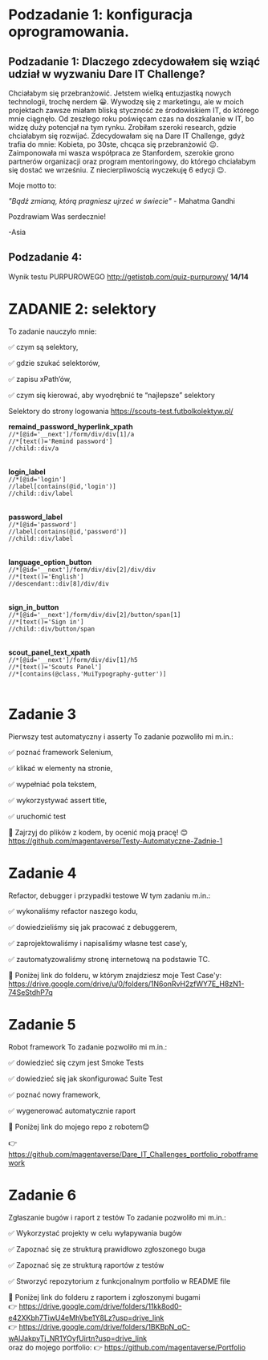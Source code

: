 # Podzadanie 1: konfiguracja oprogramowania.
## Podzadanie 1: Dlaczego zdecydowałem się wziąć udział w wyzwaniu Dare IT Challenge?

Chciałabym się przebranżowić. Jetstem wielką entuzjastką nowych technologii, trochę nerdem  😀. Wywodzę się z marketingu, ale w moich projektach zawsze miałam bliską styczność ze środowiskiem IT, do którego mnie ciągnęło. 
Od zeszłego roku poświęcam czas na doszkalanie w IT, bo widzę duży potencjał na tym rynku. Zrobiłam szeroki research, gdzie chciałabym się rozwijać. Zdecydowałam się na Dare IT Challenge, 
gdyż trafia do mnie: Kobieta, po 30ste, chcąca się przebranżowić  😉. Zaimponowała mi wasza współpraca ze Stanfordem, szerokie grono partnerów organizacji oraz program mentoringowy, 
do którego chciałabym się dostać we wrześniu. Z niecierpliwością wyczekuję 6 edycji  😉.

Moje motto to:

*"Bądź zmianą, którą pragniesz ujrzeć w świecie"* - Mahatma Gandhi

Pozdrawiam Was serdecznie!

-Asia

## Podzadanie 4: 

Wynik testu PURPUROWEGO http://getistqb.com/quiz-purpurowy/
**14/14**

# ZADANIE 2: selektory #

To zadanie nauczyło mnie:

✅ czym są selektory,

✅ gdzie szukać selektorów,

✅ zapisu xPath’ów,

✅ czym się kierować, aby wyodrębnić te “najlepsze” selektory

Selektory do strony logowania
https://scouts-test.futbolkolektyw.pl/

**remaind_password_hyperlink_xpath**<br>
`//*[@id='__next']/form/div/div[1]/a`<br>
`//*[text()='Remind password']`<br>
`//child::div/a`<br><br>


**login_label**<br>
`//*[@id='login']`<br>
`//label[contains(@id,'login')]`<br>
`//child::div/label`<br><br>

**password_label**<br>
`//*[@id='password']`<br>
`//label[contains(@id,'password')]`<br>
`//child::div/label`<br><br>


**language_option_button**<br>
`//*[@id='__next']/form/div/div[2]/div/div`<br>
`//*[text()='English']`<br>
`//descendant::div[8]/div/div`<br><br>


**sign_in_button**<br>
`//*[@id='__next']/form/div/div[2]/button/span[1]`<br>
`//*[text()='Sign in']`<br>
`//child::div/button/span`<br><br>

**scout_panel_text_xpath**<br>
`//*[@id='__next']/form/div/div[1]/h5`<br>
`//*[text()='Scouts Panel']`<br>
`//*[contains(@class,'MuiTypography-gutter')]`<br><br>

# Zadanie 3 #
Pierwszy test automatyczny i asserty
To zadanie pozwoliło mi m.in.:

✅ poznać framework Selenium,

✅ klikać w elementy na stronie,

✅ wypełniać pola tekstem,

✅ wykorzystywać assert title,

✅ uruchomić test

﻿🚨 Zajrzyj do plików z kodem, by ocenić moją pracę! 😊 https://github.com/magentaverse/Testy-Automatyczne-Zadnie-1


# Zadanie 4 #
Refactor, debugger i przypadki testowe
W tym zadaniu m.in.:

✅ wykonaliśmy refactor naszego kodu,

✅ dowiedzieliśmy się jak pracować z debuggerem,

✅ zaprojektowaliśmy i napisaliśmy własne test case’y,

✅ zautomatyzowaliśmy stronę internetową na podstawie TC.

﻿🚨 Poniżej link do folderu, w którym znajdziesz moje Test Case'y:
https://drive.google.com/drive/u/0/folders/1N6onRvH2zfWY7E_H8zN1-74SeStdhP7q


# Zadanie 5 #
Robot framework
To zadanie pozwoliło mi m.in.:

✅ dowiedzieć się czym jest Smoke Tests

✅ dowiedzieć się jak skonfigurować Suite Test

✅ poznać nowy framework,

✅ wygenerować automatycznie raport

﻿🚨 Poniżej link do mojego repo z robotem😊

👉 https://github.com/magentaverse/Dare_IT_Challenges_portfolio_robotframework

# Zadanie 6 #
Zgłaszanie bugów i raport z testów
To zadanie pozwoliło mi m.in.:

✅ Wykorzystać projekty w celu wyłapywania bugów

✅ Zapoznać się ze strukturą prawidłowo zgłoszonego buga

✅ Zapoznać się ze strukturą raportów z testów

✅ Stworzyć repozytorium z funkcjonalnym portfolio w README file

﻿🚨 Poniżej link do folderu z raportem i zgłoszonymi bugami <br>
👉 https://drive.google.com/drive/folders/11kk8od0-e42XKbh7TiwU4eMhVbe1Y8Lz?usp=drive_link <br>
👉 https://drive.google.com/drive/folders/1BKBpN_qC-wAlJakpyTj_NR1YOyfUirtn?usp=drive_link <br>
oraz do mojego portfolio: 👉 https://github.com/magentaverse/Portfolio









